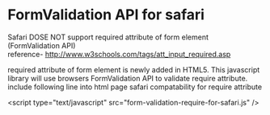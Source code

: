 # FormValidation API for safari

Safari DOSE NOT support required attribute of form element (FormValidation API)<br>
reference- http://www.w3schools.com/tags/att_input_required.asp<br>

required attribute of form element is newly added in HTML5. This javascript library will use browsers FormValidation API to validate require attribute.
include following line into html page safari compatability for require attribute

&lt;script type="text/javascript" src="form-validation-require-for-safari.js" /&gt;

